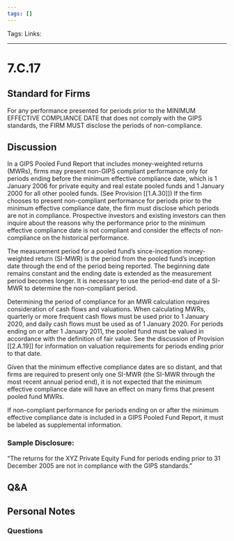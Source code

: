 ```yaml
---
tags: []
---
```

Tags:
Links: 
___
# 7.C.17
## Standard for Firms
For any performance presented for periods prior to the MINIMUM EFFECTIVE COMPLIANCE DATE that does not comply with the GIPS standards, the FIRM MUST disclose the periods of non-compliance.
## Discussion
In a GIPS Pooled Fund Report that includes money-weighted returns (MWRs), firms may present non-GIPS compliant performance only for periods ending before the minimum effective compliance date, which is 1 January 2006 for private equity and real estate pooled funds and 1 January 2000 for all other pooled funds. (See Provision [[1.A.30]]) If the firm chooses to present non-compliant performance for periods prior to the minimum effective compliance date, the firm must disclose which periods are not in compliance. Prospective investors and existing investors can then inquire about the reasons why the performance prior to the minimum effective compliance date is not compliant and consider the effects of non-compliance on the historical performance.

The measurement period for a pooled fund’s since-inception money-weighted return (SI-MWR) is the period from the pooled fund’s inception date through the end of the period being reported. The beginning date remains constant and the ending date is extended as the measurement period becomes longer. It is necessary to use the period-end date of a SI-MWR to determine the non-compliant period.

Determining the period of compliance for an MWR calculation requires consideration of cash flows and valuations. When calculating MWRs, quarterly or more frequent cash flows must be used prior to 1 January 2020, and daily cash flows must be used as of 1 January 2020. For periods ending on or after 1 January 2011, the pooled fund must be valued in accordance with the definition of fair value. See the discussion of Provision [[2.A.19]] for information on valuation requirements for periods ending prior to that date.

Given that the minimum effective compliance dates are so distant, and that firms are required to present only one SI-MWR (the SI-MWR through the most recent annual period end), it is not expected that the minimum effective compliance date will have an effect on many firms that present pooled fund MWRs.

If non-compliant performance for periods ending on or after the minimum effective compliance date is included in a GIPS Pooled Fund Report, it must be labeled as supplemental information.
### Sample Disclosure:
“The returns for the XYZ Private Equity Fund for periods ending prior to 31 December 2005 are not in compliance with the GIPS standards.”
## Q&A

## Personal Notes

### Questions
